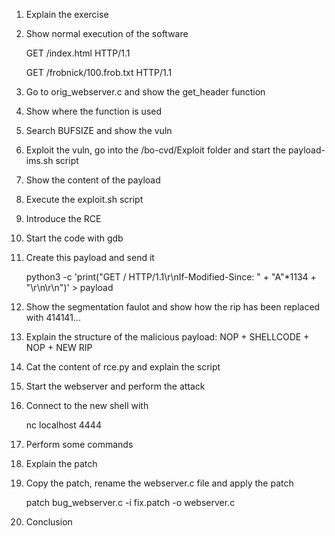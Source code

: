 1. Explain the exercise

2. Show normal execution of the software
	
	GET /index.html HTTP/1.1
	
	GET /frobnick/100.frob.txt HTTP/1.1
	
3. Go to orig_webserver.c and show the get_header function

4. Show where the function is used

5. Search BUFSIZE and show the vuln

6. Exploit the vuln, go into the /bo-cvd/Exploit folder and start the payload-ims.sh script

7. Show the content of the payload

8. Execute the exploit.sh script

9. Introduce the RCE

10. Start the code with gdb

11. Create this payload and send it

	python3 -c 'print("GET / HTTP/1.1\r\nIf-Modified-Since: " + "A"*1134 + "\r\n\r\n")' > payload

12. Show the segmentation faulot and show how the rip has been replaced with 414141...

13. Explain the structure of the malicious payload: NOP + SHELLCODE + NOP + NEW RIP

14. Cat the content of rce.py and explain the script

15. Start the webserver and perform the attack

16. Connect to the new shell with
	
	nc localhost 4444
	
17. Perform some commands

18. Explain the patch

19. Copy the patch, rename the webserver.c file and apply the patch

	patch bug_webserver.c -i fix.patch -o webserver.c
	
20. Conclusion






